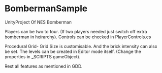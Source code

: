 # BombermanSample
UnityProject Of NES Bomberman

Players can be two to four. (If two players needed just switch off extra bomberman in heirarchy).
Controls can be checked in PlayerControls.cs

Procedural Grid-
Grid Size is customisable.
And the brick intensity can also be set.
The levels can be created in Editor mode itself.
(Change the properties in _SCRIPTS gameObject).

Rest all features as mentioned in GDD.
